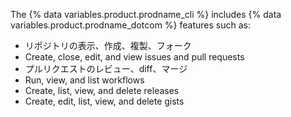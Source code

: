 The {% data variables.product.prodname_cli %} includes {% data variables.product.prodname_dotcom %} features such as:

- リポジトリの表示、作成、複製、フォーク
- Create, close, edit, and view issues and pull requests
- プルリクエストのレビュー、diff、マージ
- Run, view, and list workflows
- Create, list, view, and delete releases
- Create, edit, list, view, and delete gists
